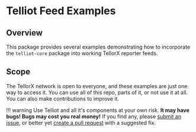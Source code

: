 # Telliot Feed Examples

## Overview

This package provides several examples demonstrating how to 
incorporate the `telliot-core` package into working TellorX 
reporter feeds.


## Scope

The TellorX network is open to everyone, and these examples are just
one way to access it.  You can use all of this repo, parts of it, or not
use it at all.  You can also make contributions to improve it.


!!! warning
    Use Telliot and all it's components at your own risk.  **It may have bugs!  Bugs may cost you real money!**
    If you find any, please [submit an issue](https://github.com/tellor-io/telliot-core/issues),
    or better yet [create a pull request](https://github.com/tellor-io/telliot-core/pulls)
    with a suggested fix.

